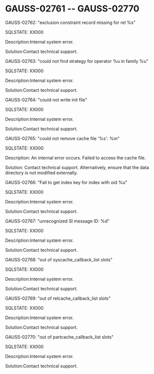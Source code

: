 # GAUSS-02761 -- GAUSS-02770<a name="EN-US_TOPIC_0302073130"></a>

GAUSS-02762: "exclusion constraint record missing for rel %s"

SQLSTATE: XX000

Description:Internal system error.

Solution:Contact technical support.

GAUSS-02763: "could not find strategy for operator %u in family %u"

SQLSTATE: XX000

Description:Internal system error.

Solution:Contact technical support.

GAUSS-02764: "could not write init file"

SQLSTATE: XX000

Description:Internal system error.

Solution:Contact technical support.

GAUSS-02765: "could not remove cache file '%s': %m"

SQLSTATE: XX000

Description: An internal error occurs. Failed to access the cache file.

Solution: Contact technical support. Alternatively, ensure that the data directory is not modified externally.

GAUSS-02766: "Fail to get index key for index with oid %u"

SQLSTATE: XX000

Description:Internal system error.

Solution:Contact technical support.

GAUSS-02767: "unrecognized SI message ID: %d"

SQLSTATE: XX000

Description:Internal system error.

Solution:Contact technical support.

GAUSS-02768: "out of syscache\_callback\_list slots"

SQLSTATE: XX000

Description:Internal system error.

Solution:Contact technical support.

GAUSS-02769: "out of relcache\_callback\_list slots"

SQLSTATE: XX000

Description:Internal system error.

Solution:Contact technical support.

GAUSS-02770: "out of partcache\_callback\_list slots"

SQLSTATE: XX000

Description:Internal system error.

Solution:Contact technical support.

